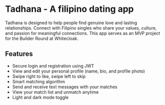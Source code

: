 # Tadhana - A filipino dating app

Tadhana is designed to help people find genuine love and lasting relationships. Connect with Filipino singles who share your values, culture, and passion for meaningful connections. This app serves as an MVP project for the Builder Round at Whitecloak.

## Features

- Secure login and registration using JWT
- View and edit your personal profile (name, bio, and profile photo)
- Swipe right to like, swipe left to skip
- Smart matching algorithm
- Send and receive text messages with your matches
- View your match list and unmatch anytime
- Light and dark mode toggle
